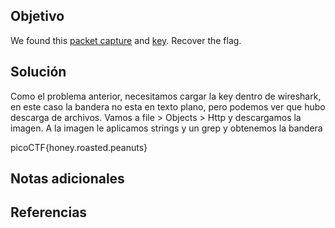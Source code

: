 



## Objetivo
We found this [packet capture](https://jupiter.challenges.picoctf.org/static/fbf98e695555a2a48fe42c9a245de376/capture.pcap) and [key](https://jupiter.challenges.picoctf.org/static/fbf98e695555a2a48fe42c9a245de376/picopico.key). Recover the flag.
## Solución
Como el problema anterior, necesitamos cargar la key dentro de wireshark, en este caso la bandera no esta en texto plano, pero podemos ver que hubo descarga de archivos.
Vamos a file > Objects > Http y descargamos la imagen. A la imagen le aplicamos strings y un grep y obtenemos la bandera


picoCTF{honey.roasted.peanuts}

## Notas adicionales

## Referencias


